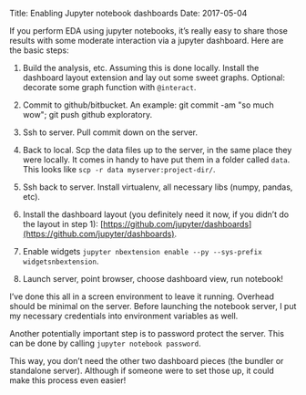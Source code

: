 Title: Enabling Jupyter notebook dashboards
Date: 2017-05-04

If you perform EDA using jupyter notebooks, it’s really easy to share those results with some moderate interaction via a jupyter dashboard. Here are the basic steps:

1. Build the analysis, etc. Assuming this is done locally. Install the dashboard layout extension and lay out some sweet graphs. Optional: decorate some graph function with `@interact`.

2. Commit to github/bitbucket. An example: git commit -am "so much wow"; git push github exploratory.

3. Ssh to server. Pull commit down on the server.

4. Back to local. Scp the data files up to the server, in the same place they were locally. It comes in handy to have put them in a folder called `data`. This looks like `scp -r data myserver:project-dir/`.

5. Ssh back to server. Install virtualenv, all necessary libs (numpy, pandas, etc).

6. Install the dashboard layout (you definitely need it now, if you didn’t do the layout in step 1): [https://github.com/jupyter/dashboards](https://github.com/jupyter/dashboards).

7. Enable widgets `jupyter nbextension enable --py --sys-prefix widgetsnbextension`.

8. Launch server, point browser, choose dashboard view, run notebook!

I’ve done this all in a screen environment to leave it running. Overhead should be minimal on the server. Before launching the notebook server, I put my necessary credentials into environment variables as well.

Another potentially important step is to password protect the server. This can be done by calling `jupyter notebook password`.

This way, you don’t need the other two dashboard pieces (the bundler or standalone server). Although if someone were to set those up, it could make this process even easier!

